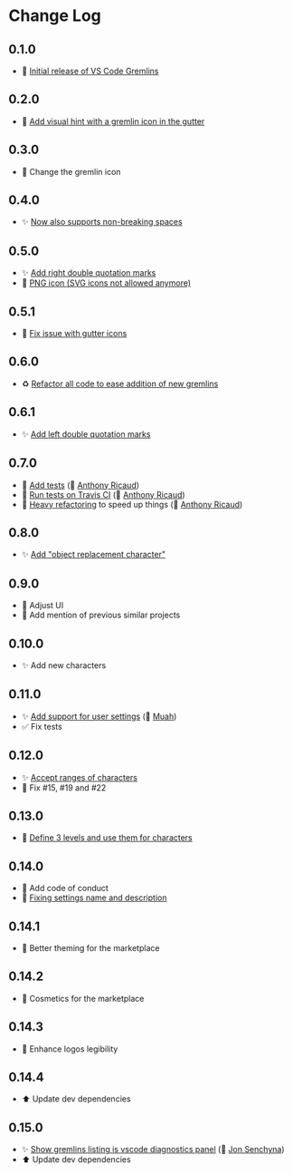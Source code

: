 # Change Log

## 0.1.0

- 🎉 [Initial release of VS Code Gremlins](https://github.com/nhoizey/vscode-gremlins/commit/490a5a81917b451506fce7ca5de615d0634a7ea8)

## 0.2.0

- 💄 [Add visual hint with a gremlin icon in the gutter](https://github.com/nhoizey/vscode-gremlins/commit/5dcc26c72c8aec30116d9d61ab5ea3786021002a)

## 0.3.0

- 💄 Change the gremlin icon

## 0.4.0

- ✨ [Now also supports non-breaking spaces](https://github.com/nhoizey/vscode-gremlins/commit/a0d3446d95c884f204114d23d9ce75d1cb1bf729)

## 0.5.0

- ✨️ [Add right double quotation marks](https://github.com/nhoizey/vscode-gremlins/commit/d2637f038d76edfe646af0a7fb7fbda2c9bd2f70)
- 💄 [PNG icon (SVG icons not allowed anymore)](https://github.com/nhoizey/vscode-gremlins/commit/4e46e4ea8fdd4a30baa7dfb78cec66abbcd3539f)

## 0.5.1

- 💄 [Fix issue with gutter icons](https://github.com/nhoizey/vscode-gremlins/commit/84833fed5de0ec7cdd04a1c284cd20a6350e8e3c)

## 0.6.0

- ♻️ [Refactor all code to ease addition of new gremlins](https://github.com/nhoizey/vscode-gremlins/commit/56c506a7b49b8fc334a94ee02ffad98f729766af)

## 0.6.1

- ️️✨️ [Add left double quotation marks](https://github.com/nhoizey/vscode-gremlins/commit/4a0c2bc7cda7761710757040a1b1026d780cc04d)

## 0.7.0

- 🚦 [Add tests](https://github.com/nhoizey/vscode-gremlins/commit/771da78e7f192edc993ea17b081b167377806af3) (🙏 [Anthony Ricaud](https://github.com/rik))
- 👷‍️ [Run tests on Travis CI](https://github.com/nhoizey/vscode-gremlins/commit/509213f5bde9a5f14975447f68b16ca360d3393b) (🙏 [Anthony Ricaud](https://github.com/rik))
- 🚀 [Heavy refactoring](https://github.com/nhoizey/vscode-gremlins/commit/618d5b9b2ba5bf35ca00558191d8867eb00081ec) to speed up things (🙏 [Anthony Ricaud](https://github.com/rik))

## 0.8.0

- ✨️ [Add "object replacement character"](https://github.com/nhoizey/vscode-gremlins/commit/b6fea6caf34010acc62830c66772026bbfb5f4c1)

## 0.9.0

- 💄 Adjust UI
- 📝 Add mention of previous similar projects

## 0.10.0

- ✨ Add new characters

## 0.11.0

- ✨️ [Add support for user settings](https://github.com/nhoizey/vscode-gremlins/pull/30) (🙏 [Muah](https://github.com/ctf0))
- ✅ Fix tests

## 0.12.0

- ✨ [Accept ranges of characters](https://github.com/nhoizey/vscode-gremlins/commit/c0e927e372f7489db673f49c2a40cb270e878779)
- 🐛 Fix #15, #19 and #22

## 0.13.0

- 🚦 [Define 3 levels and use them for characters](https://github.com/nhoizey/vscode-gremlins/commit/0b2ff33ae47fff5194a97d778ac64d8014ec9214)

## 0.14.0

- 📝 Add code of conduct
- 🐛 [Fixing settings name and description](https://github.com/nhoizey/vscode-gremlins/commit/412924b682fec32af33eeff7967bb3be0c059b1d)

## 0.14.1

- 💄 Better theming for the marketplace

## 0.14.2

- 💄 Cosmetics for the marketplace

## 0.14.3

- 💄 Enhance logos legibility

## 0.14.4

- ⬆️ Update dev dependencies

## 0.15.0

- ✨ [Show gremlins listing is vscode diagnostics panel](https://github.com/nhoizey/vscode-gremlins/commit/3135ec9231039f66a8f034d3e48c88bd0a7a0ede) (🙏 [Jon Senchyna](https://github.com/TheSench))
- ⬆️ Update dev dependencies
